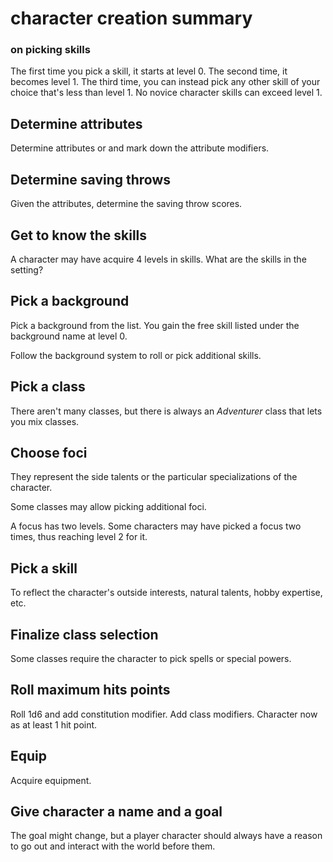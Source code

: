 
# character creation summary

### on picking skills

The first time you pick a skill, it starts at level 0. The second time, it becomes level 1. The third time, you can instead pick any other skill of your choice that's less than level 1. No novice character skills can exceed level 1.

## Determine attributes

Determine attributes or and mark down the attribute modifiers.

## Determine saving throws

Given the attributes, determine the saving throw scores.

## Get to know the skills

A character may have acquire 4 levels in skills. What are the skills in the setting?

## Pick a background

Pick a background from the list. You gain the free skill listed under the background name at level 0.

Follow the background system to roll or pick additional skills.

## Pick a class

There aren't many classes, but there is always an _Adventurer_ class that lets you mix classes.

## Choose foci

They represent the side talents or the particular specializations of the character.

Some classes may allow picking additional foci.

A focus has two levels. Some characters may have picked a focus two times, thus reaching level 2 for it.

## Pick a skill

To reflect the character's outside interests, natural talents, hobby expertise, etc.

## Finalize class selection

Some classes require the character to pick spells or special powers.

## Roll maximum hits points

Roll 1d6 and add constitution modifier. Add class modifiers. Character now as at least 1 hit point.

## Equip

Acquire equipment.

## Give character a name and a goal

The goal might change, but a player character should always have a reason to go out and interact with the world before them.

